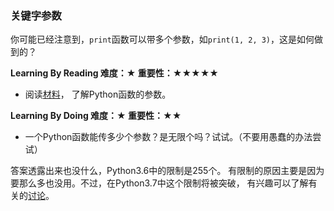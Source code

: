 ### 关键字参数

你可能已经注意到，`print`函数可以带多个参数，如`print(1, 2, 3)`，这是如何做到的？

**Learning By Reading 难度：★ 重要性：★★★★★**

- 阅读[材料](http://www.cnblogs.com/bingabcd/p/6671368.html)，
了解Python函数的参数。

**Learning By Doing 难度：★ 重要性：★★**

- 一个Python函数能传多少个参数？是无限个吗？试试。（不要用愚蠢的办法尝试）

答案透露出来也没什么，Python3.6中的限制是255个。
有限制的原因主要是因为要那么多也没用。不过，在Python3.7中这个限制将被突破，
有兴趣可以了解有关的[讨论](https://bugs.python.org/issue12844)。
